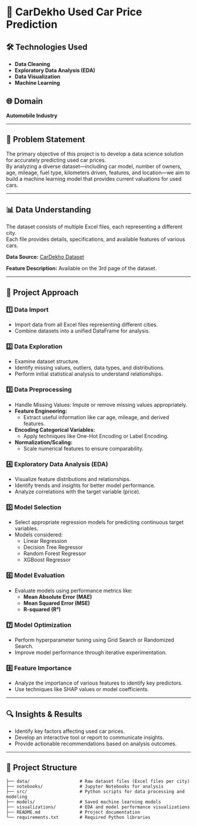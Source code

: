 # 🚗 CarDekho Used Car Price Prediction

## 🛠️ Technologies Used
- **Data Cleaning**
- **Exploratory Data Analysis (EDA)**
- **Data Visualization**
- **Machine Learning**

## 🌐 Domain
**Automobile Industry**

---

## 🧠 Problem Statement
The primary objective of this project is to develop a data science solution for accurately predicting used car prices.  
By analyzing a diverse dataset—including car model, number of owners, age, mileage, fuel type, kilometers driven, features, and location—we aim to build a machine learning model that provides current valuations for used cars.

---

## 📊 Data Understanding
The dataset consists of multiple Excel files, each representing a different city.  
Each file provides details, specifications, and available features of various cars.  

**Data Source:** [CarDekho Dataset](https://drive.google.com/drive/folders/14GXrGlaXzys0qybbG4DfeolnPApcX5tZ)  

**Feature Description:** Available on the 3rd page of the dataset.

---

## 🚀 Project Approach

### 1️⃣ Data Import  
- Import data from all Excel files representing different cities.  
- Combine datasets into a unified DataFrame for analysis.  

### 2️⃣ Data Exploration  
- Examine dataset structure.  
- Identify missing values, outliers, data types, and distributions.  
- Perform initial statistical analysis to understand relationships.  

### 3️⃣ Data Preprocessing  
- Handle Missing Values: Impute or remove missing values appropriately.  
- **Feature Engineering:**  
  - Extract useful information like car age, mileage, and derived features.  
- **Encoding Categorical Variables:**  
  - Apply techniques like One-Hot Encoding or Label Encoding.  
- **Normalization/Scaling:**  
  - Scale numerical features to ensure comparability.  

### 4️⃣ Exploratory Data Analysis (EDA)  
- Visualize feature distributions and relationships.  
- Identify trends and insights for better model performance.  
- Analyze correlations with the target variable (price).  

### 5️⃣ Model Selection  
- Select appropriate regression models for predicting continuous target variables.  
- Models considered:  
  - Linear Regression  
  - Decision Tree Regressor  
  - Random Forest Regressor  
  - XGBoost Regressor  

### 6️⃣ Model Evaluation  
- Evaluate models using performance metrics like:  
  - **Mean Absolute Error (MAE)**  
  - **Mean Squared Error (MSE)**  
  - **R-squared (R²)**  

### 7️⃣ Model Optimization  
- Perform hyperparameter tuning using Grid Search or Randomized Search.  
- Improve model performance through iterative experimentation.  

### 8️⃣ Feature Importance  
- Analyze the importance of various features to identify key predictors.  
- Use techniques like SHAP values or model coefficients.  

---

## 🔍 Insights & Results  
- Identify key factors affecting used car prices.  
- Develop an interactive tool or report to communicate insights.  
- Provide actionable recommendations based on analysis outcomes.  

---

## 📂 Project Structure
```plaintext
├── data/                   # Raw dataset files (Excel files per city)
├── notebooks/              # Jupyter Notebooks for analysis
├── src/                    # Python scripts for data processing and modeling
├── models/                 # Saved machine learning models
├── visualizations/         # EDA and model performance visualizations
├── README.md               # Project documentation
└── requirements.txt        # Required Python libraries
